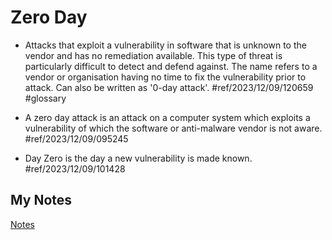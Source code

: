 # Zero Day
- Attacks that exploit a vulnerability in software that is unknown to the vendor and has no remediation available. This type of threat is particularly difficult to detect and defend against. The name refers to a vendor or organisation having no time to fix the vulnerability prior to attack. Can also be written as '0-day attack'. #ref/2023/12/09/120659 #glossary

- A zero day attack is an attack on a computer system which exploits a vulnerability of which the software or anti-malware vendor is not aware. #ref/2023/12/09/095245
- Day Zero is the day a new vulnerability is made known. #ref/2023/12/09/101428
## My Notes
[Notes](mynotes/zero-day-notes.md)
